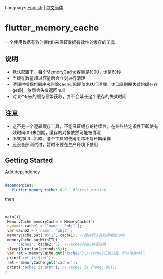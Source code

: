 Language: [English](README.md) | [中文简体](README-ZH.md)
# flutter_memory_cache

一个使用数据有效时间(ttl)来保证数据有效性的缓存的工具

## 说明

- 默认配置下，每个MemoryCache容量是1000，ttl是60秒
- 当缓存数量超过容量后会立刻进行清理
- 清理时根据ttl倒序来删除cache,但即使未执行清理，ttl已经到期失效的缓存在get时，依然会失效返回null
- 对某个key的缓存频繁获取，并不会延长这个缓存的失效时间

## 注意

- 这不是一个逻辑缓存工具，不能保证缓存的持续性，在某些特定条件下即使有效时间(ttl)未到期，缓存的对象依然可能被清理
- 不支持LRU策略，这个工具的使用思路不是长期缓存
- 还没全部测试过，暂时不要在生产环境下使用

## Getting Started

Add dependency

```yaml

dependencies:
   flutter_memory_cache: 0.0.1 #latest version

```

then

```dart


main(){
 MemoryCache memoryCache = MemoryCache();
 dynamic cache1 = {'name': 'obj1'};
 var cache2 = {'name': 'obj2'};
 memoryCache.put('obj1', cache1); //缓存默认有效周期是60秒
 memoryCache.putWithTTL(
     'cache2', cache2, 5); //cache2将在5秒后过期
 sleep(Duration(seconds:6));
 var ret = memoryCache.get('cache2');//cache2已经过期，所以得到null
 print('ret is $ret');
 ret = memoryCache.get('cache1');
 print('cache1 is $ret'); // cache1 is {name: obj1}
}

```

